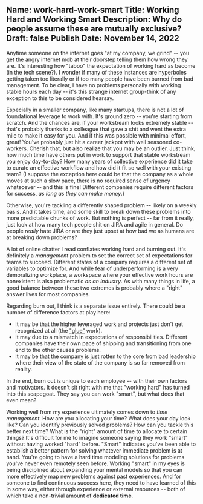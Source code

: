 Name: work-hard-work-smart
Title: Working Hard and Working Smart
Description: Why do people assume these are mutually exclusive?
Draft: false
Publish Date: November 14, 2022
---
 
Anytime someone on the internet goes "at my company, we grind" -- you get the
angry internet mob at their doorstep telling them how wrong they are. It's
interesting how "taboo" the expectation of working hard as become (in the tech
scene?). I wonder if many of these instances are hyperboles getting taken too
literally or if too many people have been burned from bad management. To be
clear, I have no problems personally with working stable hours each day -- it's
this strange internet group-think of any exception to this to be considered
hearsay.

Especially in a smaller company, like many startups, there is not a lot of
foundational leverage to work with. It's ground zero -- you're starting from
scratch. And the chances are, if your workstream looks extremely stable --
that's probably thanks to a colleague that gave a shit and went the extra mile
to make it easy for you. And if this was possible with minimal effort, great!
You've probably just hit a career jackpot with well seasoned co-workers.
Cherish that, but also realize that you may be an outlier. Just think, how much
time have others put in work to support that stable workstream you enjoy
day-to-day? How many years of collective experience did it take to curate an
effective workflow and how did it fit so well with your existing team? (I
suppose the exception here could be that the company as a whole moves at such a
slow pace, there is no required sense of urgency whatsoever -- and this is fine!
Different companies require different factors for success, _as long as they can
make money_.)

Otherwise, you're tackling a differently shaped problem -- likely on a weekly
basis. And it takes time, and some skill to break down these problems into more
predictable chunks of work. But nothing is perfect -- far from it really, just
look at how many tech people shit on JIRA and agile in general. Do people
_really_ hate JIRA or are they just upset at how bad we as humans are at
breaking down problems? 

A lot of online chatter I read conflates working hard and burning out. It's
definitely a _management_ problem to set the correct set of expectations for
teams to succeed. Different states of a company requires a different set of
variables to optimize for. And while fear of underperforming is a very
demoralizing workplace, a workspace where your effective work hours are
nonexistent is also problematic _as an industry_. As with many things in life, a
good balance between these two extremes is probably where a "right" answer lives
for most companies.

Regarding burn out, I think is a separate issue entirely. There could be a
number of difference factors at play here:
- It may be that the higher leveraged work and projects just don't get
  recognized at all (the ["glue"](https://noidea.dog/glue) work).
- It may due to a mismatch in expectations of responsibilities. Different
  companies have their own pace of shipping and transitioning from one end to
  the other causes problems.
- It may be that the company is just rotten to the core from bad leadership
  where their view of the state of the company is so far removed from reality.

In the end, burn out is unique to each employee -- with their own factors and
motivators. It doesn't sit right with me that "working hard" has turned into
this scapegoat. They say you can work "smart", but what does that even mean?

Working well from my experience ultimately comes down to _time management_. How
are you allocating your time? What does your day look like? Can you identify
previously solved problems? How can you tackle this better next time? What is
the "right" amount of time to allocate to certain things? It's difficult for me
to imagine someone saying they work "smart" without having worked "hard" before.
"Smart" indicates you've been able to establish a better pattern for solving
whatever immediate problem is at hand. You're going to have a hard time modeling
solutions for problems you've never even remotely seen before. Working "smart"
in my eyes is being disciplined about expanding your mental models so that you
can more effectively map new problems against past experiences. And for someone
to find continuous success here, they need to have learned of this in some way,
either through experience or external resources -- both of which take a
non-trivial amount of __dedicated time__.

